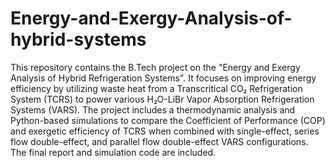 # Energy-and-Exergy-Analysis-of-hybrid-systems
This repository contains the B.Tech project on the "Energy and Exergy Analysis of Hybrid Refrigeration Systems". It focuses on improving energy efficiency by utilizing waste heat from a Transcritical CO₂ Refrigeration System (TCRS) to power various H₂O-LiBr Vapor Absorption Refrigeration Systems (VARS). The project includes a thermodynamic analysis and Python-based simulations to compare the Coefficient of Performance (COP) and exergetic efficiency of TCRS when combined with single-effect, series flow double-effect, and parallel flow double-effect VARS configurations. The final report and simulation code are included.




